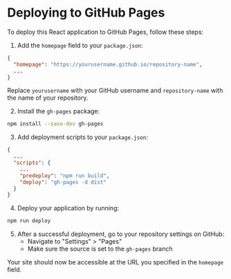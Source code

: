 
# Deploying to GitHub Pages

To deploy this React application to GitHub Pages, follow these steps:

1. Add the `homepage` field to your `package.json`:

```json
{
  "homepage": "https://yourusername.github.io/repository-name",
  ...
}
```

Replace `yourusername` with your GitHub username and `repository-name` with the name of your repository.

2. Install the `gh-pages` package:

```bash
npm install --save-dev gh-pages
```

3. Add deployment scripts to your `package.json`:

```json
{
  ...
  "scripts": {
    ...
    "predeploy": "npm run build",
    "deploy": "gh-pages -d dist"
  }
}
```

4. Deploy your application by running:

```bash
npm run deploy
```

5. After a successful deployment, go to your repository settings on GitHub:
   - Navigate to "Settings" > "Pages"
   - Make sure the source is set to the `gh-pages` branch

Your site should now be accessible at the URL you specified in the `homepage` field.
